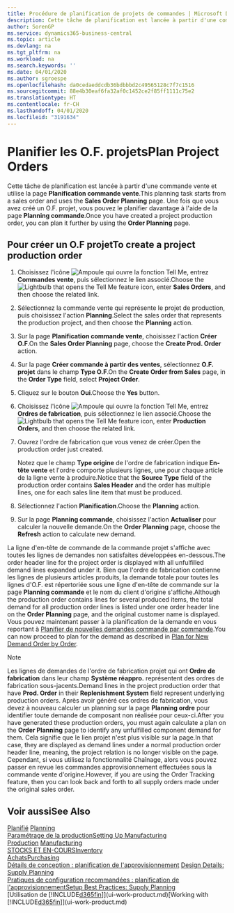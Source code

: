 ```yaml
---
title: Procédure de planification de projets de commandes | Microsoft Docs
description: Cette tâche de planification est lancée à partir d'une commande vente et utilise la page **Planification commande vente**. Une fois que vous avez créé un O.F. projet, vous pouvez le planifier davantage à l'aide de la page **Planning commande**.
author: SorenGP
ms.service: dynamics365-business-central
ms.topic: article
ms.devlang: na
ms.tgt_pltfrm: na
ms.workload: na
ms.search.keywords: ''
ms.date: 04/01/2020
ms.author: sgroespe
ms.openlocfilehash: da0cedaeddcdb36bdbbbd2c49565128c7f7c1516
ms.sourcegitcommit: 88e4b30eaf6fa32af0c1452ce2f85ff1111c75e2
ms.translationtype: HT
ms.contentlocale: fr-CH
ms.lasthandoff: 04/01/2020
ms.locfileid: "3191634"
---
```

# <a name="plan-project-orders"></a><span data-ttu-id="e5149-104">Planifier les O.F. projets</span><span class="sxs-lookup"><span data-stu-id="e5149-104">Plan Project Orders</span></span>
<span data-ttu-id="e5149-105">Cette tâche de planification est lancée à partir d'une commande vente et utilise la page **Planification commande vente**.</span><span class="sxs-lookup"><span data-stu-id="e5149-105">This planning task starts from a sales order and uses the **Sales Order Planning** page.</span></span> <span data-ttu-id="e5149-106">Une fois que vous avez créé un O.F. projet, vous pouvez le planifier davantage à l'aide de la page **Planning commande**.</span><span class="sxs-lookup"><span data-stu-id="e5149-106">Once you have created a project production order, you can plan it further by using the **Order Planning** page.</span></span>  

## <a name="to-create-a-project-production-order"></a><span data-ttu-id="e5149-107">Pour créer un O.F projet</span><span class="sxs-lookup"><span data-stu-id="e5149-107">To create a project production order</span></span>  

1.  <span data-ttu-id="e5149-108">Choisissez l'icône ![Ampoule qui ouvre la fonction Tell Me](media/ui-search/search_small.png "Dites-moi ce que vous voulez faire"), entrez **Commandes vente**, puis sélectionnez le lien associé.</span><span class="sxs-lookup"><span data-stu-id="e5149-108">Choose the ![Lightbulb that opens the Tell Me feature](media/ui-search/search_small.png "Tell me what you want to do") icon, enter **Sales Orders**, and then choose the related link.</span></span>  
2.  <span data-ttu-id="e5149-109">Sélectionnez la commande vente qui représente le projet de production, puis choisissez l'action **Planning**.</span><span class="sxs-lookup"><span data-stu-id="e5149-109">Select the sales order that represents the production project, and then choose the **Planning** action.</span></span>  
4.  <span data-ttu-id="e5149-110">Sur la page **Planification commande vente**, choisissez l'action **Créer O.F**.</span><span class="sxs-lookup"><span data-stu-id="e5149-110">On the **Sales Order Planning** page, choose  the **Create Prod. Order** action.</span></span>  
5.  <span data-ttu-id="e5149-111">Sur la page **Créer commande à partir des ventes**, sélectionnez **O.F. projet** dans le champ **Type O.F**.</span><span class="sxs-lookup"><span data-stu-id="e5149-111">On the **Create Order from Sales** page, in the **Order Type** field, select **Project Order**.</span></span>  
6.  <span data-ttu-id="e5149-112">Cliquez sur le bouton **Oui**.</span><span class="sxs-lookup"><span data-stu-id="e5149-112">Choose the **Yes** button.</span></span>  
7.  <span data-ttu-id="e5149-113">Choisissez l'icône ![Ampoule qui ouvre la fonction Tell Me](media/ui-search/search_small.png "Dites-moi ce que vous voulez faire"), entrez **Ordres de fabrication**, puis sélectionnez le lien associé.</span><span class="sxs-lookup"><span data-stu-id="e5149-113">Choose the ![Lightbulb that opens the Tell Me feature](media/ui-search/search_small.png "Tell me what you want to do") icon, enter **Production Orders**, and then choose the related link.</span></span>
8. <span data-ttu-id="e5149-114">Ouvrez l'ordre de fabrication que vous venez de créer.</span><span class="sxs-lookup"><span data-stu-id="e5149-114">Open the production order just created.</span></span>  

    <span data-ttu-id="e5149-115">Notez que le champ **Type origine** de l'ordre de fabrication indique **En-tête vente** et l'ordre comporte plusieurs lignes, une pour chaque article de la ligne vente à produire.</span><span class="sxs-lookup"><span data-stu-id="e5149-115">Notice that the **Source Type** field of the production order contains **Sales Header** and the order has multiple lines, one for each sales line item that must be produced.</span></span>  
9. <span data-ttu-id="e5149-116">Sélectionnez l'action **Planification**.</span><span class="sxs-lookup"><span data-stu-id="e5149-116">Choose the **Planning** action.</span></span>
10. <span data-ttu-id="e5149-117">Sur la page **Planning commande**, choisissez l'action **Actualiser** pour calculer la nouvelle demande.</span><span class="sxs-lookup"><span data-stu-id="e5149-117">On the **Order Planning** page, choose the **Refresh** action to calculate new demand.</span></span>  

<span data-ttu-id="e5149-118">La ligne d'en-tête de commande de la commande projet s'affiche avec toutes les lignes de demandes non satisfaites développées en-dessous.</span><span class="sxs-lookup"><span data-stu-id="e5149-118">The order header line for the project order is displayed with all unfulfilled demand lines expanded under it.</span></span> <span data-ttu-id="e5149-119">Bien que l'ordre de fabrication contienne les lignes de plusieurs articles produits, la demande totale pour toutes les lignes d'O.F. est répertoriée sous une ligne d'en-tête de commande sur la page **Planning commande** et le nom du client d'origine s'affiche.</span><span class="sxs-lookup"><span data-stu-id="e5149-119">Although the production order contains lines for several produced items, the total demand for all production order lines is listed under one order header line on the **Order Planning** page, and the original customer name is displayed.</span></span> <span data-ttu-id="e5149-120">Vous pouvez maintenant passer à la planification de la demande en vous reportant à [Planifier de nouvelles demandes commande par commande](production-how-to-plan-for-new-demand.md).</span><span class="sxs-lookup"><span data-stu-id="e5149-120">You can now proceed to plan for the demand as described in [Plan for New Demand Order by Order](production-how-to-plan-for-new-demand.md).</span></span>  

> [!NOTE]  
>  <span data-ttu-id="e5149-121">Les lignes de demandes de l'ordre de fabrication projet qui ont **Ordre de fabrication** dans leur champ **Système réappro.** représentent des ordres de fabrication sous-jacents.</span><span class="sxs-lookup"><span data-stu-id="e5149-121">Demand lines in the project production order that have **Prod. Order** in their **Replenishment System** field represent underlying production orders.</span></span> <span data-ttu-id="e5149-122">Après avoir généré ces ordres de fabrication, vous devez à nouveau calculer un planning sur la page **Planning ordre** pour identifier toute demande de composant non réalisée pour ceux-ci.</span><span class="sxs-lookup"><span data-stu-id="e5149-122">After you have generated these production orders, you must again calculate a plan on the **Order Planning** page to identify any unfulfilled component demand for them.</span></span> <span data-ttu-id="e5149-123">Cela signifie que le lien projet n'est plus visible sur la page.</span><span class="sxs-lookup"><span data-stu-id="e5149-123">In that case, they are displayed as demand lines under a normal production order header line, meaning, the project relation is no longer visible on the page.</span></span> <span data-ttu-id="e5149-124">Cependant, si vous utilisez la fonctionnalité Chaînage, alors vous pouvez passer en revue les commandes approvisionnement effectuées sous la commande vente d'origine.</span><span class="sxs-lookup"><span data-stu-id="e5149-124">However, if you are using the Order Tracking feature, then you can look back and forth to all supply orders made under the original sales order.</span></span>  

## <a name="see-also"></a><span data-ttu-id="e5149-125">Voir aussi</span><span class="sxs-lookup"><span data-stu-id="e5149-125">See Also</span></span>
<span data-ttu-id="e5149-126">[Planifié](production-planning.md) </span><span class="sxs-lookup"><span data-stu-id="e5149-126">[Planning](production-planning.md) </span></span>  
[<span data-ttu-id="e5149-127">Paramétrage de la production</span><span class="sxs-lookup"><span data-stu-id="e5149-127">Setting Up Manufacturing</span></span>](production-configure-production-processes.md)  
<span data-ttu-id="e5149-128">[Production](production-manage-manufacturing.md)  </span><span class="sxs-lookup"><span data-stu-id="e5149-128">[Manufacturing](production-manage-manufacturing.md)  </span></span>  
[<span data-ttu-id="e5149-129">STOCKS ET EN-COURS</span><span class="sxs-lookup"><span data-stu-id="e5149-129">Inventory</span></span>](inventory-manage-inventory.md)  
[<span data-ttu-id="e5149-130">Achats</span><span class="sxs-lookup"><span data-stu-id="e5149-130">Purchasing</span></span>](purchasing-manage-purchasing.md)  
<span data-ttu-id="e5149-131">[Détails de conception : planification de l'approvisionnement](design-details-supply-planning.md) </span><span class="sxs-lookup"><span data-stu-id="e5149-131">[Design Details: Supply Planning](design-details-supply-planning.md) </span></span>  
[<span data-ttu-id="e5149-132">Pratiques de configuration recommandées : planification de l'approvisionnement</span><span class="sxs-lookup"><span data-stu-id="e5149-132">Setup Best Practices: Supply Planning</span></span>](setup-best-practices-supply-planning.md)  
<span data-ttu-id="e5149-133">[Utilisation de [!INCLUDE[d365fin](includes/d365fin_md.md)]](ui-work-product.md)</span><span class="sxs-lookup"><span data-stu-id="e5149-133">[Working with [!INCLUDE[d365fin](includes/d365fin_md.md)]](ui-work-product.md)</span></span>
